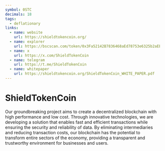 ```yaml
---
symbol: 0STC
decimals: 18
tags:
  - deflationary
links:
  - name: website
    url: https://shieldtokencoin.org/
  - name: explorer
    url: https://bscscan.com/token/0x3Fa52142B7836468aEd78753e6325b2aEE7dDafe
  - name: x
    url: https://x.com/ShieldTokenCoin
  - name: telegram
    url: https://t.me/ShieldTokenCoin
  - name: whitepaper
    url: https://shieldtokencoin.org/ShieldTokenCoin_WHITE_PAPER.pdf
---
```


# ShieldTokenCoin

Our groundbreaking project aims to create a decentralized blockchain with high performance and low cost. Through innovative technologies, we are developing a solution that enables fast and efficient transactions while ensuring the security and reliability of data. By eliminating intermediaries and reducing transaction costs, our blockchain has the potential to transform entire sectors of the economy, providing a transparent and trustworthy environment for businesses and users.
